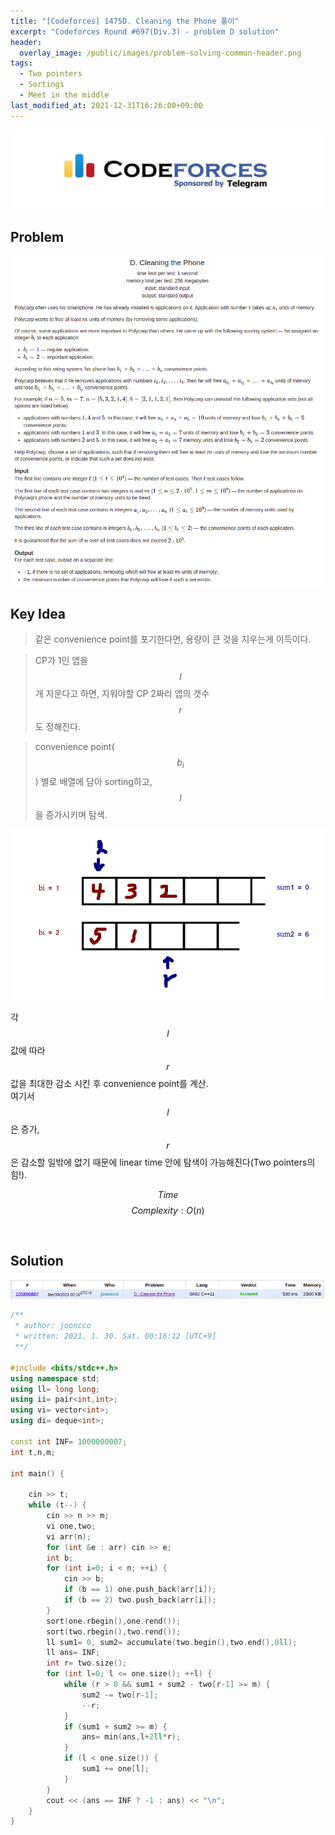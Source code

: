 ```yaml
---
title: "[Codeforces] 1475D. Cleaning the Phone 풀이"
excerpt: "Codeforces Round #697(Div.3) - problem D solution"
header:
  overlay_image: /public/images/problem-solving-common-header.png
tags:
  - Two pointers
  - Sortings
  - Meet in the middle
last_modified_at: 2021-12-31T16:26:00+09:00
---
```

<a href="https://codeforces.com/">
    <img src="/public/images/codeforces-logo.jpeg"/>
</a>

## Problem
<a href="http://codeforces.com/problemset/problem/1475/D">
    <img src="/public/images/codeforces-1475D.png"/>
</a>

<br/>

## Key Idea

> 같은 convenience point를 포기한다면, 용량이 큰 것을 지우는게 이득이다.  

> CP가 1인 앱을 $$l$$개 지운다고 하면, 지워야할 CP 2짜리 앱의 갯수 $$r$$도 정해진다.  

> convenience point( $$b_i$$ ) 별로 배열에 담아 sorting하고, $$l$$을 증가시키며 탐색.

<img src="/public/images/codeforces-1475D-figure-1.png"/>

각 $$l$$ 값에 따라 $$r$$ 값을 최대한 감소 시킨 후 convenience point를 계산.  
여기서 $$l$$ 은 증가, $$r$$ 은 감소할 일밖에 없기 때문에 linear time 안에 탐색이 가능해진다(Two pointers의 힘!).

$$ Time $$ $$ Complexity: O(n) $$

<br/>

## Solution
<img src="/public/images/codeforces-1475D-result.png"/>

```cpp
/**
 * author: jooncco
 * written: 2021. 1. 30. Sat. 00:16:12 [UTC+9]
 **/

#include <bits/stdc++.h>
using namespace std;
using ll= long long;
using ii= pair<int,int>;
using vi= vector<int>;
using di= deque<int>;

const int INF= 1000000007;
int t,n,m;

int main() {

    cin >> t;
    while (t--) {
        cin >> n >> m;
        vi one,two;
        vi arr(n);
        for (int &e : arr) cin >> e;
        int b;
        for (int i=0; i < n; ++i) {
            cin >> b;
            if (b == 1) one.push_back(arr[i]);
            if (b == 2) two.push_back(arr[i]);
        }
        sort(one.rbegin(),one.rend());
        sort(two.rbegin(),two.rend());
        ll sum1= 0, sum2= accumulate(two.begin(),two.end(),0ll);
        ll ans= INF;
        int r= two.size();
        for (int l=0; l <= one.size(); ++l) {
            while (r > 0 && sum1 + sum2 - two[r-1] >= m) {
                sum2 -= two[r-1];
                --r;
            }
            if (sum1 + sum2 >= m) {
                ans= min(ans,l+2ll*r);
            }
            if (l < one.size()) {
                sum1 += one[l];
            }
        }
        cout << (ans == INF ? -1 : ans) << "\n";
    }
}

```